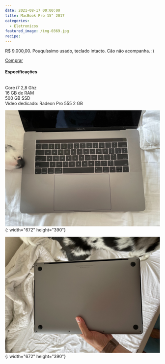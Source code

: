 ```yaml
---
date: 2021-08-17 00:00:00
title: MacBook Pro 15" 2017
categories:
  - Eletronicos
featured_image: /img-0369.jpg
recipe:
---
```

R$ 9.000,00. Pouqu&iacute;ssimo usado, teclado intacto. C&atilde;o n&atilde;o acompanha. :)

[Comprar](https://api.whatsapp.com/send?phone=5531992799960&amp;text=Oi!%20Tenho%20interesse%20em%20alguma%20coisa%20na%20sua%20lojinha.)

#### Especifica&ccedil;&otilde;es

<br>Core i7 2,8 Ghz<br>16 GB de RAM<br>500 GB SSD<br>V&iacute;deo dedicado: Radeon Pro 555 2 GB

![](img-0370.jpg){: width="672" height="390"}

![](img-0371.jpg){: width="672" height="390"}

&nbsp;
